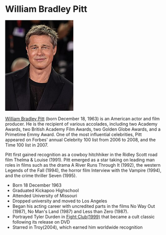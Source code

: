 # William Bradley Pitt

![Brad_Pitt](Brad_Pitt.jpg)

[William Bradley Pitt](https://en.wikipedia.org/wiki/Brad_Pitt#) (born December 18, 1963) is an American actor and film producer. He is the recipient of various accolades, including two Academy Awards, two British Academy Film Awards, two Golden Globe Awards, and a Primetime Emmy Award. One of the most influential celebrities, Pitt appeared on Forbes' annual Celebrity 100 list from 2006 to 2008, and the Time 100 list in 2007.

Pitt first gained recognition as a cowboy hitchhiker in the Ridley Scott road film Thelma & Louise (1991). Pitt emerged as a star taking on leading man roles in films such as the drama A River Runs Through It (1992), the western Legends of the Fall (1994), the horror film Interview with the Vampire (1994), and the crime thriller Seven (1995).

- Born 18 December 1963
- Graduated Kickapoo Highschool
- Attended University of Missouri
- Dropped university and moved to Los Angeles
- Began his acting career with uncredited parts in the films No Way Out (1987), No Man's Land (1987) and Less than Zero (1987).
- Portrayed Tyler Durden in [Fight Club(1999)](https://en.wikipedia.org/wiki/Fight_Club) that became a cult classic following its release on DVD
- Starred in Troy(2004), which earned him worldwide recognition